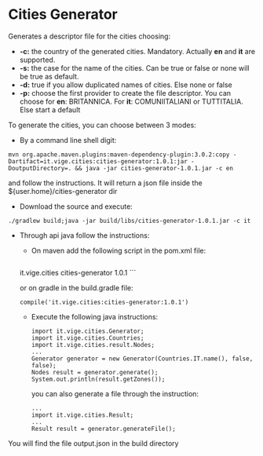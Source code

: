 # Cities Generator
Generates a descriptor file for the cities choosing:

- **-c:** the country of the generated cities. Mandatory. Actually **en** and **it** are supported.
- **-s:** the case for the name of the cities. Can be true or false or none will be true as default.
- **-d:** true if you allow duplicated names of cities. Else none or false
- **-p:** choose the first provider to create the file descriptor. You can choose for **en**: BRITANNICA. For **it**: COMUNIITALIANI or TUTTITALIA. Else start a default

To generate the cities, you can choose between 3 modes:

- By a command line shell digit:
```
mvn org.apache.maven.plugins:maven-dependency-plugin:3.0.2:copy -Dartifact=it.vige.cities:cities-generator:1.0.1:jar -DoutputDirectory=. && java -jar cities-generator-1.0.1.jar -c en
```
and follow the instructions. It will return a json file inside the ${user.home}/cities-generator dir

- Download the source and execute:
```
./gradlew build;java -jar build/libs/cities-generator-1.0.1.jar -c it
```

- Through api java follow the instructions:
	
  - On maven add the following script in the pom.xml file:
    ```
   <dependency>
		<groupId>it.vige.cities</groupId>
		<artifactId>cities-generator</artifactId>
		<version>1.0.1</version>
   </dependency>
    ```
	
   or on gradle in the build.gradle file:
		
    ```
   compile('it.vige.cities:cities-generator:1.0.1')
    ```
	
  - Execute the following java instructions:
    ```
	import it.vige.cities.Generator;
	import it.vige.cities.Countries;
	import it.vige.cities.result.Nodes;
	...
	Generator generator = new Generator(Countries.IT.name(), false, false);
	Nodes result = generator.generate();
	System.out.println(result.getZones());
	```
	you can also generate a file through the instruction:
	```
	...
	import it.vige.cities.Result;
	...
	Result result = generator.generateFile();
    ```
You will find the file output.json in the build directory